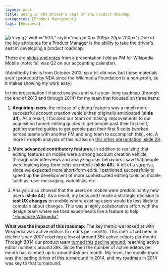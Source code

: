 ```yaml
---
layout: post
title: Being in the Driver's Seat of the Product Roadmap
categories: [Product Management]
tags: [Business]
---
```

![driving](https://unsplash.com/photos/MyjVReZ5GLQ){: width="50%" style="margin:0px 200px 20px 200px"}
One of the key attributes for a Product Manager is the ability to take the driver's seat in developing a product roadmap.

These are [slides and notes](https://meta.wikimedia.org/wiki/Wikimedia_monthly_activities_meetings/Quarterly_reviews/Mobile_contributions/October_2013) from a presentation I did as PM for Wikipedia Mobile (note: fall was Q2 on our accounting calendar).

(Admittedly this is from October 2013, so a bit old now, but these materials aren't protected by NDA since the Wikimedia Foundation is a non-profit, so it makes showing my work easy)

In this presentation I shared analysis and set a year-long roadmap (through the end of 2013 and through 2014) for my team that focused on three items:

1. **Acquiring users**, the release of editing features was a much more successful account creation vehicle than originally anticipated (**slide 34**). As a result, I focused our team on making improvements to our acquisition funnel: editing guides to get people past their first edit, getting started guides to get people past their first 5 edits (worked across teams with another PM and eng team to accomplish this), etc. A more in-depth analysis of this is also on [this other presentation, slide 28](https://upload.wikimedia.org/wikipedia/commons/f/f0/Mobile_Web_%26_App_Quarterly_Review_02-2014.pdf).

2. **More advanced contributory features**, in addition to realizing that editing features on mobile were a strong account creation vehicle, through user interviews and analyzing user behaviors I saw that people were making long-form edits on mobile (**slide 48**). A bit of a surprise, since we expected more short-form edits. I petitioned successfully to speed up the development of more sophisticated editing tools on mobile such as: user messaging, watchlists, etc.

3. Analysis also showed that the users on mobile were predominantly new users (**slide 44**). As a result, my boss and I made a strategic decision to **test UX changes** on mobile where existing users would be less likely to complain about changes. This was a highly collaborative effort with the design team where we tried experiments like a feature to help ["Humanize Wikipedia"](https://diff.wikimedia.org/2013/09/25/humanizing-wikipedia-editing-mobile-experiments/).

**What was the impact of this roadmap:** The key metric we looked at with Wikipedia was active editors (5+ edits per month). This metric had been in decline since 2007 reaching a low of around 35k active editors per month. Through 2014 our product team [turned this decline around](https://stats.wikimedia.org/#/en.wikipedia.org/contributing/active-editors/normal%7Cline%7C2005-07-01~2021-05-01%7C(page_type)~content*non-content%7Cmonthly), reaching active editor numbers around 38k. Since then the number of active editors per month has climbed up to around 45k per month. My team, the mobile team was the leading driver of this turnaround in 2014, and my roadmap in 2014 was key to that turnaround.
